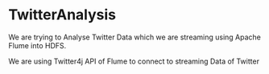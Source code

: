 # TwitterAnalysis

We are trying to Analyse Twitter Data which we are streaming using Apache Flume into HDFS.

We are using Twitter4j API of Flume to connect to streaming Data of Twitter
